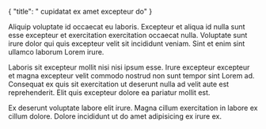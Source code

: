 {
  "title": " cupidatat ex amet excepteur do"
}

Aliquip voluptate id occaecat eu laboris. Excepteur et aliqua id nulla sunt esse excepteur et exercitation exercitation occaecat nulla. Voluptate sunt irure dolor qui quis excepteur velit sit incididunt veniam. Sint et enim sint ullamco laborum Lorem irure.

Laboris sit excepteur mollit nisi nisi ipsum esse. Irure excepteur excepteur et magna excepteur velit commodo nostrud non sunt tempor sint Lorem ad. Consequat ex quis sit exercitation ut deserunt nulla ad velit aute est reprehenderit. Elit quis excepteur dolore ea pariatur mollit est.

Ex deserunt voluptate labore elit irure. Magna cillum exercitation in labore ex cillum dolore. Dolore incididunt ut do amet adipisicing ex irure ex.